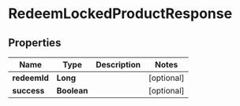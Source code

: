 

# RedeemLockedProductResponse


## Properties

| Name | Type | Description | Notes |
|------------ | ------------- | ------------- | -------------|
|**redeemId** | **Long** |  |  [optional] |
|**success** | **Boolean** |  |  [optional] |



